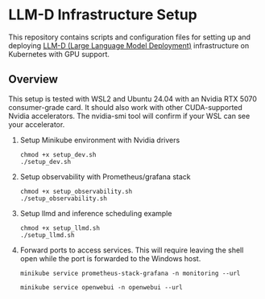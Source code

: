 # LLM-D Infrastructure Setup

This repository contains scripts and configuration files for setting up and deploying [LLM-D (Large Language Model Deployment)](https://github.com/llm-d) infrastructure on Kubernetes with GPU support.

## Overview

This setup is tested with WSL2 and Ubuntu 24.04 with an Nvidia RTX 5070 consumer-grade card. It should also work with other CUDA-supported Nvidia accelerators. The nvidia-smi tool will confirm if your WSL can see your accelerator.

1. Setup Minikube environment with Nvidia drivers

    ```shell
    chmod +x setup_dev.sh
    ./setup_dev.sh
    ```

1. Setup observability with Prometheus/grafana stack

    ```shell
    chmod +x setup_observability.sh
    ./setup_observability.sh
    ```

1. Setup llmd and inference scheduling example

    ```shell
    chmod +x setup_llmd.sh
    ./setup_llmd.sh
    ```

1. Forward ports to access services. This will require leaving the shell open while the port is forwarded to the Windows host.

    ```shell
    minikube service prometheus-stack-grafana -n monitoring --url
    ```

    ```shell
    minikube service openwebui -n openwebui --url
    ```